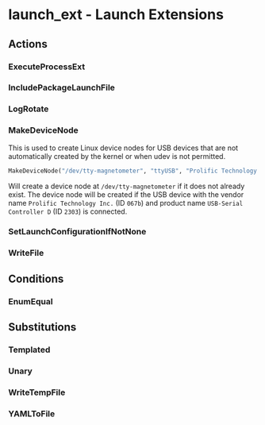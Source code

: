 # launch_ext - Launch Extensions

## Actions

### ExecuteProcessExt

### IncludePackageLaunchFile

### LogRotate

### MakeDeviceNode

This is used to create Linux device nodes for USB devices that are not automatically created by the kernel or when udev is not permitted.

```python
MakeDeviceNode("/dev/tty-magnetometer", "ttyUSB", "Prolific Technology Inc.", "USB-Serial Controller D")
```

Will create a device node at `/dev/tty-magnetometer` if it does not already exist. The device node will be created if the USB device with the vendor name `Prolific Technology Inc.` (ID `067b`) and product name `USB-Serial Controller D` (ID `2303`) is connected.

### SetLaunchConfigurationIfNotNone

### WriteFile

## Conditions

### EnumEqual

## Substitutions

### Templated

### Unary

### WriteTempFile

### YAMLToFile

